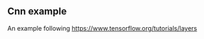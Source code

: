 Cnn example
------------------------

An example following https://www.tensorflow.org/tutorials/layers
